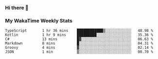 ### Hi there 👋

<!--
**royschrauwen/royschrauwen** is a ✨ _special_ ✨ repository because its `README.md` (this file) appears on your GitHub profile.

Here are some ideas to get you started:

- 🔭 I’m currently working on ...
- 🌱 I’m currently learning ...
- 👯 I’m looking to collaborate on ...
- 🤔 I’m looking for help with ...
- 💬 Ask me about ...
- 📫 How to reach me: ...
- 😄 Pronouns: ...
- ⚡ Fun fact: ...
-->


### My WakaTime Weekly Stats
<!--START_SECTION:waka-->

```text
TypeScript       1 hr 36 mins    ████████████▒░░░░░░░░░░░░   48.98 %
Kotlin           1 hr 9 mins     █████████░░░░░░░░░░░░░░░░   35.36 %
C#               13 mins         █▓░░░░░░░░░░░░░░░░░░░░░░░   06.63 %
Markdown         8 mins          █░░░░░░░░░░░░░░░░░░░░░░░░   04.31 %
Groovy           4 mins          ▓░░░░░░░░░░░░░░░░░░░░░░░░   02.14 %
JSON             1 min           ▒░░░░░░░░░░░░░░░░░░░░░░░░   00.70 %
```

<!--END_SECTION:waka-->
